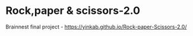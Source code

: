 # Rock,paper & scissors-2.0
Brainnest final project - https://yinkab.github.io/Rock-paper-Scissors-2.0/
